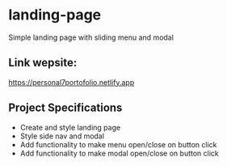 <!-- @format -->

# landing-page

Simple landing page with sliding menu and modal

## Link wepsite:

https://personal7portofolio.netlify.app

## Project Specifications

- Create and style landing page
- Style side nav and modal
- Add functionality to make menu open/close on button click
- Add functionality to make modal open/close on button click

